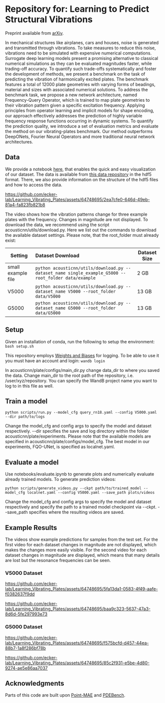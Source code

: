 # Repository for: Learning to Predict Structural Vibrations
Preprint available from [arXiv](https://arxiv.org/abs/2310.05469).

In mechanical structures like airplanes, cars and houses, noise is generated and transmitted through vibrations. To take measures to reduce this noise, vibrations need to be simulated with expensive numerical computations. Surrogate deep learning models present a promising alternative to classical numerical simulations as they can be evaluated magnitudes faster, while trading-off accuracy. To quantify such trade-offs systematically and foster the development of methods, we present a benchmark on the task of predicting the vibration of harmonically excited plates. The benchmark features a total of 12000 plate geometries with varying forms of beadings, material and sizes with associated numerical solutions. To address the benchmark task, we propose a new network architecture, named Frequency-Query Operator, which is trained to map plate geometries to their vibration pattern given a specific excitation frequency. Applying principles from operator learning and implicit models for shape encoding, our approach effectively addresses the prediction of highly variable frequency response functions occurring in dynamic systems. To quantify the prediction quality, we introduce a set of evaluation metrics and evaluate the method on our vibrating-plates benchmark. Our method outperforms DeepONets, Fourier Neural Operators and more traditional neural network architectures.

## Data

We provide a notebook [here](notebooks/view_dataset.ipynb), that enables the quick and easy visualization of our dataset. The data is available from [this data repository](https://doi.org/10.25625/UWF7RB) in the hdf5 format. There, we also provide information on the structure of the hdf5 files and how to access the data.

https://github.com/ecker-lab/Learning_Vibrating_Plates/assets/64748695/2ea7cfe0-646d-49eb-81a4-fa823fb821b8


The video shows how the vibration patterns change for three example plates with the frequency. Changes in magnitude are not displayed. To download the data, we recommend using the script acousticnn/utils/download.py. Here we list out the commands to download the available dataset settings. Please note, that the root_folder must already exist:


| Setting        | Dataset Download                                             | Dataset Size |
| ----------- | :----------------------------------------------------------- | ------------ |
| small example file   | ```python acousticnn/utils/download.py --dataset_name single_example_G5000 --root_folder data/example``` | 2 GB        |
| V5000   | ```python acousticnn/utils/download.py --dataset_name V5000 --root_folder data/V5000``` | 13 GB        |
| G5000   | ```python acousticnn/utils/download.py --dataset_name G5000 --root_folder data/G5000``` | 13 GB        |


## Setup

Given an installation of conda, run the following to setup the environment:
``
bash setup.sh
``

This repository employs [Weights and Biases](https://wandb.ai/) for logging. To be able to use it you must have an account and login:
``
wandb login
``

In acousticnn/plate/configs/main_dir.py change data_dir to where you saved the data. Change main_dir to the root path of the repository, i.e. /user/xyz/repository. You can specify the WandB project name you want to log to in this file as well.


## Train a model 

``
python scripts/run.py --model_cfg query_rn18.yaml --config V5000.yaml --dir path/to/logs
``

Change the model_cfg and config args to specify the model and dataset respectively. --dir specifies the save and log directory within the folder acousticnn/plate/experiments. Please note that the available models are specified in acousticnn/plate/configs/model_cfg. The best model in our experiments, FQO-UNet, is specified as localnet.yaml.


## Evaluate a model 

Use notebooks/evaluate.ipynb to generate plots and numerically evaluate already trained models.
To generate prediction videos: 

``
python scripts/generate_videos.py --ckpt path/to/trained_model --model_cfg localnet.yaml --config V5000.yaml --save_path plots/videos
``

Change the model_cfg and config args to specify the model and dataset respectively and specify the path to a trained model checkpoint via --ckpt. 
--save_path specifies where the resulting videos are saved.

## Example Results

The videos show example predictions for samples from the test set. For the first video for each dataset changes in magnitude are not displayed, which makes the changes more easily visible. For the second video for each dataset changes in magnitude are displayed, which means that many details are lost but the resonance frequencies can be seen. 

### V5000 Dataset

https://github.com/ecker-lab/Learning_Vibrating_Plates/assets/64748695/5fa13da1-0583-4f49-aafe-f0382637f9dd

https://github.com/ecker-lab/Learning_Vibrating_Plates/assets/64748695/baa9c323-5637-47a3-8d6d-5fe297993e73

### G5000 Dataset

https://github.com/ecker-lab/Learning_Vibrating_Plates/assets/64748695/f575bcfd-d457-44ea-88b7-1a8f286bf78b

https://github.com/ecker-lab/Learning_Vibrating_Plates/assets/64748695/85c2f931-e5be-4d80-9274-ae5e86aa7037


## Acknowledgments

Parts of this code are built upon [Point-MAE](https://github.com/Pang-Yatian/Point-MAE) and [PDEBench](https://github.com/pdebench/PDEBench).
